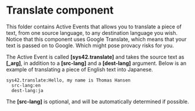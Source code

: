 
Translate component
===============

This folder contains Active Events that allows you to translate a piece of text, from one source language, to any destination language you
wish. Notice that this component uses Google Translate, which means that your text is passed on to Google. Which might pose provacy risks
for you.

The Active Event is called **[sys42.translate]** and takes the source text as **[_arg]**, in addition to a **[src-lang]** and
a **[dest-lang]** argument. Below is an example of translating a piece of English text into Japanese.

```
sys42.translate:Hello, my name is Thomas Hansen
  src-lang:en
  dest-lang:ja
```

The **[src-lang]** is optional, and will be automatically determined if possible.
